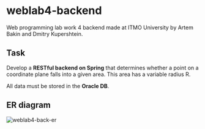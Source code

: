 # weblab4-backend
Web programming lab work 4 backend made at ITMO University by Artem Bakin and Dmitry Kupershtein.

## Task
Develop a **RESTful backend on Spring** that determines whether a point on a coordinate plane falls into a given area. This area has a variable radius R.

All data must be stored in the **Oracle DB**.

## ER diagram
![weblab4-back-er](https://user-images.githubusercontent.com/38016689/105633512-0ea26480-5e6a-11eb-9219-1c091a3ce822.png)
